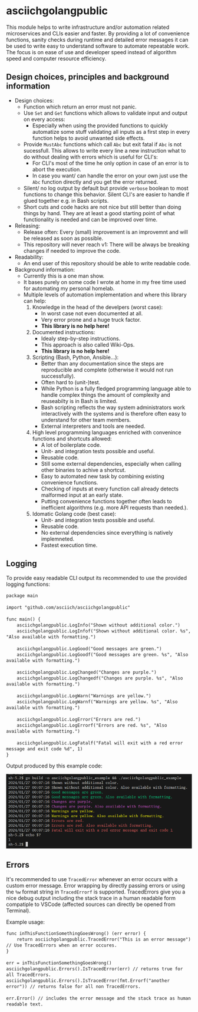 # asciichgolangpublic

This module helps to write infrastructure and/or automation related microservices and CLIs easier and faster.
By providing a lot of convenience functions, sanity checks during runtime and detailed error messages it can be used to write easy to understand software to automate repeatable work.
The focus is on ease of use and developer speed instead of algorithm speed and computer resource efficiency. 

## Design choices, principles and background information

* Design choices:
	* Function which return an error must not panic.
	* Use `Set` and `Get` functions which allows to validate input and output on every access:
		* Especially when using the provided functions to quickly automatize some stuff validating all inputs as a first step in every function helps to avoid unwanted side effects.
	* Provide `MustAbc` functions which call `Abc` but exit fatal if `Abc` is not sucessfull. This allows to write every line a new instruction what to do without dealing with errors which is useful for CLI's:
		* For CLI's most of the time he only option in case of an error is to abort the execution.
		* In case you want/ can handle the error on your own just use the `Abc` function directly and you get the error returned.
	* Silent/ no log output by default but provide `verbose` boolean to most functions to change this behavior. Silent CLI's are easier to handle if glued together e.g. in Bash scripts.
	* Short cuts and code hacks are not nice but still better than doing things by hand. They are at least a good starting point of what functionality is needed and can be improved over time.
* Releasing:
	* Release often: Every (small) improvement is an improvemnt and will be released as soon as possible.
	* This repository will never reach v1: There will be always be breaking changes if needed to improve the code.
* Readability:
	* An end user of this repository should be able to write readable code.
* Background information:
	* Currently this is a one man show.
	* It bases purely on some code I wrote at home in my free time used for automating my personal homelab.
	* Multiple levels of automation implementation and where this library can help:
		1. Knowledge in the head of the develpers (worst case):
			- In worst case not even documented at all.
			- Very error prone and a huge truck factor.
			- **This library is no help here!**
		1. Documented instructions:
			- Idealy step-by-step instructions.
			- This approach is also called Wiki-Ops.
			- **This library is no help here!**
		1. Scripting (Bash, Python, Ansible...):
			- Better than any documentation since the steps are reproducible and complete (otherwise it would not run successfully).
			- Often hard to (unit-)test.
			- While Python is a fully fledged programming language able to handle complex things the amount of complexity and reuseabilty is in Bash is limited.
			- Bash scripting reflects the way system administrators work interactively with the systems and is therefore often easy to understand for other team members.
			- External interpreters and tools are needed.
		1. High level programming languages enriched with convenince functions and shortcuts allowed:
			- A lot of boilerplate code.
			- Unit- and integration tests possible and useful.
			- Reusable code.
			- Still some external dependencies, especially when calling other binaries to achive a shortcut.
			- Easy to automated new task by combining existing convenience functions.
			- Checking of inputs at every function call already detects malformed input at an early state.
			- Putting convenience functions together often leads to inefficient algorithms (e.g. more API requests than needed.).
		1. Idomatic Golang code (best case):
			- Unit- and integration tests possible and useful.
			- Reusable code.
			- No external dependencies since everything is natively implemneted.
			- Fastest execution time.

## Logging

To provide easy readable CLI output its recommended to use the provided logging functions:

```golang
package main

import "github.com/asciich/asciichgolangpublic"

func main() {
	asciichgolangpublic.LogInfo("Shown without additional color.")
	asciichgolangpublic.LogInfof("Shown without additional color. %s", "Also available with formatting.")

	asciichgolangpublic.LogGood("Good messages are green.")
	asciichgolangpublic.LogGoodf("Good messages are green. %s", "Also available with formatting.")

	asciichgolangpublic.LogChanged("Changes are purple.")
	asciichgolangpublic.LogChangedf("Changes are purple. %s", "Also available with formatting.")

	asciichgolangpublic.LogWarn("Warnings are yellow.")
	asciichgolangpublic.LogWarnf("Warnings are yellow. %s", "Also available with formatting.")

	asciichgolangpublic.LogError("Errors are red.")
	asciichgolangpublic.LogErrorf("Errors are red. %s", "Also available with formatting.")

	asciichgolangpublic.LogFatalf("Fatal will exit with a red error message and exit code %d", 1)
}
```

Output produced by this example code:

![](docs/log_example.png)

## Errors

It's recommended to use `TracedError` whenever an error occurs with a custom error message.
Error wrapping by directly passing errors or using the `%w` format string in `TracedErrorf` is supported.
TracedErrors give you a nice debug output including the stack trace in a human readable form compatiple to VSCode (affected sources can directly be opened from Terminal).

Example usage:
```golang
func inThisFunctionSomethingGoesWrong() (err error) {
    return asciichgolangpublic.TracedError("This is an error message") // Use TracedErrors when an error occures.
}

err = inThisFunctionSomethingGoesWrong()
asciichgolangpublic.Errors().IsTracedError(err) // returns true for all TracedErrors.
asciichgolangpublic.Errors().IsTracedError(fmt.Errorf("another error")) // returns false for all non TracedErrors.

err.Error() // includes the error message and the stack trace as human readable text.
```
